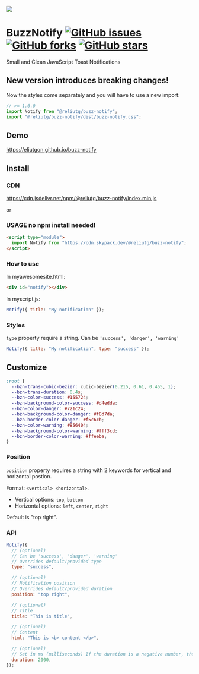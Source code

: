 [![](https://data.jsdelivr.com/v1/package/npm/@reliutg/buzz-notify/badge)](https://www.jsdelivr.com/package/npm/@reliutg/buzz-notify)

# BuzzNotify [![GitHub issues](https://img.shields.io/github/issues/eliutgon/buzz-notify)](https://github.com/eliutgon/buzz-notify/issues) [![GitHub forks](https://img.shields.io/github/forks/eliutgon/buzz-notify)](https://github.com/eliutgon/buzz-notify/network) [![GitHub stars](https://img.shields.io/github/stars/eliutgon/buzz-notify)](https://github.com/eliutgon/buzz-notify/stargazers)

Small and Clean JavaScript Toast Notifications

## New version introduces breaking changes!

Now the styles come separately and you will have to use a new import:

```js
// >= 1.6.0
import Notify from "@reliutg/buzz-notify";
import "@reliutg/buzz-notify/dist/buzz-notify.css";
```

## Demo

https://eliutgon.github.io/buzz-notify

## Install

### CDN

https://cdn.jsdelivr.net/npm/@reliutg/buzz-notify/index.min.js

or

### USAGE no npm install needed!

```html
<script type="module">
  import Notify from "https://cdn.skypack.dev/@reliutg/buzz-notify";
</script>
```

### How to use

In myawesomesite.html:

```html
<div id="notify"></div>
```

In myscript.js:

```javascript
Notify({ title: "My notification" });
```

### Styles

`type` property require a string. Can be `'success', 'danger', 'warning'`

```javascript
Notify({ title: "My notification", type: "success" });
```

## Customize

```css
:root {
  --bzn-trans-cubic-bezier: cubic-bezier(0.215, 0.61, 0.455, 1);
  --bzn-trans-duration: 0.4s;
  --bzn-color-success: #155724;
  --bzn-background-color-success: #d4edda;
  --bzn-color-danger: #721c24;
  --bzn-background-color-danger: #f8d7da;
  --bzn-border-color-danger: #f5c6cb;
  --bzn-color-warning: #856404;
  --bzn-background-color-warning: #fff3cd;
  --bzn-border-color-warning: #ffeeba;
}
```

### Position

`position` property requires a string with 2 keywords for vertical and horizontal postion.

Format: `<vertical> <horizontal>`.

- Vertical options: `top`, `bottom`
- Horizontal options: `left`, `center`, `right`

Default is "top right".

### API

```javascript
Notify({
  // (optional)
  // Can be 'success', 'danger', 'warning'
  // Overrides default/provided type
  type: "success",

  // (optional)
  // Notification position
  // Overrides default/provided duration
  position: "top right",

  // (optional)
  // Title
  title: "This is title",

  // (optional)
  // Content
  html: "This is <b> content </b>",

  // (optional)
  // Set in ms (milliseconds) If the duration is a negative number, the notification will not be removed.
  duration: 2000,
});
```
